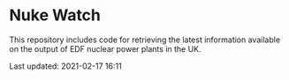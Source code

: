 # Nuke Watch

This repository includes code for retrieving the latest information available on the output of EDF nuclear power plants in the UK.

Last updated: 2021-02-17 16:11